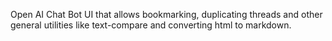 Open AI Chat Bot UI that allows bookmarking, duplicating threads and other general utilities like text-compare and converting html to markdown.
